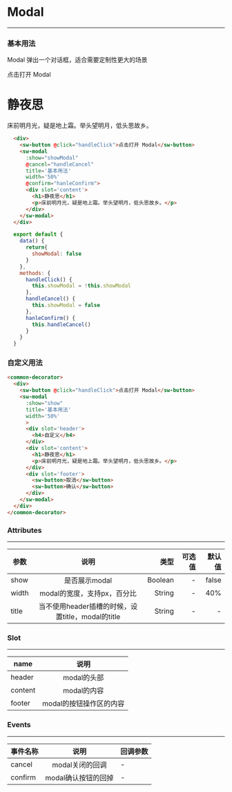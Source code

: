 # Modal
---
### 基本用法
Modal 弹出一个对话框，适合需要定制性更大的场景

<common-decorator>
  <div>
    <sw-button @click="handleClick">点击打开 Modal</sw-button>
    <sw-modal 
      :show="showModal" 
      @cancel="handleCancel"
      title='基本用法'
      width='50%'
      @confirm="hanleConfirm">
      <div slot='content'>
        <h1>静夜思</h1>
        <p>床前明月光，疑是地上霜。举头望明月，低头思故乡。</p>
      </div>
    </sw-modal>
  </div>
</common-decorator>

<script>
export default {
  data() {
    return{
      showModal: false
    }
  },
  methods: {
    handleClick() {
      this.showModal = !this.showModal
    },
    handleCancel() {
      this.showModal = false
    },
    hanleConfirm() {
      this.handleCancel()
    }
  }
}
</script>
  
```html
  <div>
    <sw-button @click="handleClick">点击打开 Modal</sw-button>
    <sw-modal 
      :show="showModal" 
      @cancel="handleCancel"
      title='基本用法'
      width='50%'
      @confirm="hanleConfirm">
      <div slot='content'>
        <h1>静夜思</h1>
        <p>床前明月光，疑是地上霜。举头望明月，低头思故乡。</p>
      </div>
    </sw-modal>
  </div>
```

```js
  export default {
    data() {
      return{
        showModal: false
      }
    },
    methods: {
      handleClick() {
        this.showModal = !this.showModal
      },
      handleCancel() {
        this.showModal = false
      },
      hanleConfirm() {
        this.handleCancel()
      }
    }
  }
```

### 自定义用法

```html
<common-decorator>
  <div>
    <sw-button @click="handleClick">点击打开 Modal</sw-button>
    <sw-modal 
      :show="show" 
      title='基本用法'
      width='50%'
      >
      <div slot='header'>
        <h4>自定义</h4>
      </div>
      <div slot='content'>
        <h1>静夜思</h1>
        <p>床前明月光，疑是地上霜。举头望明月，低头思故乡。</p>
      </div>
      <div slot='footer'>
        <sw-button>取消</sw-button>
        <sw-button>确认</sw-button>
      </div>
    </sw-modal>
  </div>
</common-decorator>
```

### Attributes
---

| 参数           | 说明          | 类型     | 可选值  | 默认值  |
| ------------- |:------------:| -------:|-------:|-------:|
| show          | 是否展示modal | Boolean | - | false |
| width         | modal的宽度，支持px，百分比    |   String | - | 40% |
| title         | 当不使用header插槽的时候，设置title，modal的title    | String | - | - |

### Slot
---

| name           | 说明          |
| ------------- |:------------:| 
| header          | modal的头部 | 
| content         | modal的内容    |   
| footer         | modal的按钮操作区的内容    | 

### Events
---

| 事件名称           | 说明          | 回调参数 |
| ------------- |:------------:| - |
| cancel          | modal关闭的回调 | - | 
| confirm         | modal确认按钮的回掉    | - |   